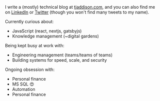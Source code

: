 I write a (mostly) technical blog at [tjaddison.com][my blog], and you can also find me on [LinkedIn] or [Twitter] (though you won't find many tweets to my name).

Currently curious about:
- JavaScript (react, nextjs, gatsbyjs)
- Knowledge management (~digital gardens)

Being kept busy at work with:
- Engineering management (teams/teams of teams)
- Building systems for speed, scale, and security

Ongoing obsession with:
- Personal finance
- MS SQL 😍
- Automation
- Personal finance 

[my blog]: https://tjaddison.com/blog
[linkedin]: https://www.linkedin.com/in/tjaddison/
[twitter]: https://twitter.com/tjaddison